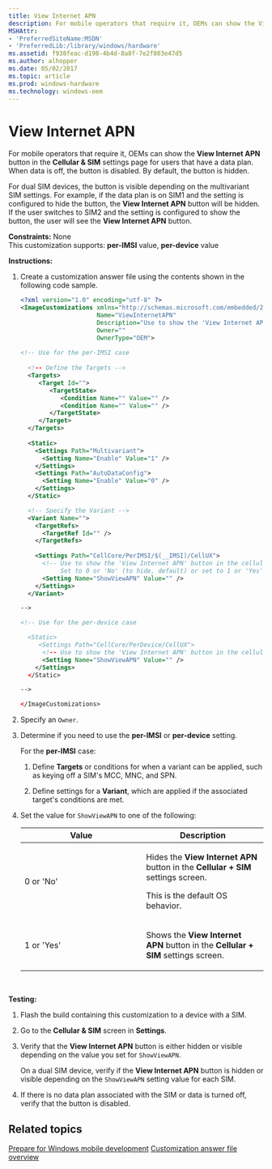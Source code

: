 ```yaml
---
title: View Internet APN
description: For mobile operators that require it, OEMs can show the View Internet APN button in the Cellular SIM settings page for users that have a data plan.
MSHAttr:
- 'PreferredSiteName:MSDN'
- 'PreferredLib:/library/windows/hardware'
ms.assetid: f938feac-d198-4b4d-8a8f-7e2f803e47d5
ms.author: alhopper
ms.date: 05/02/2017
ms.topic: article
ms.prod: windows-hardware
ms.technology: windows-oem
---
```


# View Internet APN


For mobile operators that require it, OEMs can show the **View Internet APN** button in the **Cellular & SIM** settings page for users that have a data plan. When data is off, the button is disabled. By default, the button is hidden.

For dual SIM devices, the button is visible depending on the multivariant SIM settings. For example, if the data plan is on SIM1 and the setting is configured to hide the button, the **View Internet APN** button will be hidden. If the user switches to SIM2 and the setting is configured to show the button, the user will see the **View Internet APN** button.

<a href="" id="constraints---none"></a>**Constraints:** None  
This customization supports: **per-IMSI** value, **per-device** value

<a href="" id="instructions-"></a>**Instructions:**  
1.  Create a customization answer file using the contents shown in the following code sample.

    ```XML
    <?xml version="1.0" encoding="utf-8" ?>  
    <ImageCustomizations xmlns="http://schemas.microsoft.com/embedded/2004/10/ImageUpdate"  
                         Name="ViewInternetAPN"  
                         Description="Use to show the 'View Internet APN' button in the cellular+SIM settings screen."  
                         Owner=""  
                         OwnerType="OEM"> 
      
    <!-- Use for the per-IMSI case 
      
      <!-- Define the Targets --> 
      <Targets>
         <Target Id="">
            <TargetState>
               <Condition Name="" Value="" />
               <Condition Name="" Value="" />
            </TargetState>
         </Target>
      </Targets>
      
      <Static>
        <Settings Path="Multivariant">
          <Setting Name="Enable" Value="1" />
        </Settings>
        <Settings Path="AutoDataConfig">
          <Setting Name="Enable" Value="0" />
        </Settings>
      </Static>

      <!-- Specify the Variant -->
      <Variant Name=""> 
        <TargetRefs>
          <TargetRef Id="" /> 
        </TargetRefs>
     
        <Settings Path="CellCore/PerIMSI/$(__IMSI)/CellUX">   
          <!-- Use to show the 'View Internet APN' button in the cellular+SIM settings screen. 
               Set to 0 or 'No' (to hide, default) or set to 1 or 'Yes' (to show). -->
          <Setting Name="ShowViewAPN" Value="" />  
        </Settings>  
      </Variant>

    -->

    <!-- Use for the per-device case

      <Static>  
         <Settings Path="CellCore/PerDevice/CellUX">  
          <!-- Use to show the 'View Internet APN' button in the cellular+SIM settings screen. Set to 0 or 'No' (to hide, default) or set to 1 or 'Yes' (to show). -->
          <Setting Name="ShowViewAPN" Value="" />         
        </Settings>  
      </Static>

    -->

    </ImageCustomizations>
    ```

2.  Specify an `Owner`.

3.  Determine if you need to use the **per-IMSI** or **per-device** setting.

    For the **per-IMSI** case:

    1.  Define **Targets** or conditions for when a variant can be applied, such as keying off a SIM's MCC, MNC, and SPN.

    2.  Define settings for a **Variant**, which are applied if the associated target's conditions are met.

4.  Set the value for `ShowViewAPN` to one of the following:

    <table>
    <colgroup>
    <col width="50%" />
    <col width="50%" />
    </colgroup>
    <thead>
    <tr class="header">
    <th>Value</th>
    <th>Description</th>
    </tr>
    </thead>
    <tbody>
    <tr class="odd">
    <td><p>0 or 'No'</p></td>
    <td><p>Hides the <strong>View Internet APN</strong> button in the <strong>Cellular + SIM</strong> settings screen.</p>
    <p>This is the default OS behavior.</p></td>
    </tr>
    <tr class="even">
    <td><p>1 or 'Yes'</p></td>
    <td><p>Shows the <strong>View Internet APN</strong> button in the <strong>Cellular + SIM</strong> settings screen.</p></td>
    </tr>
    </tbody>
    </table>

     

<a href="" id="testing-"></a>**Testing:**  
1.  Flash the build containing this customization to a device with a SIM.

2.  Go to the **Cellular & SIM** screen in **Settings**.

3.  Verify that the **View Internet APN** button is either hidden or visible depending on the value you set for `ShowViewAPN`.

    On a dual SIM device, verify if the **View Internet APN** button is hidden or visible depending on the `ShowViewAPN` setting value for each SIM.

4.  If there is no data plan associated with the SIM or data is turned off, verify that the button is disabled.

## Related topics

[Prepare for Windows mobile development](https://docs.microsoft.com/en-us/windows-hardware/manufacture/mobile/preparing-for-windows-mobile-development)
[Customization answer file overview](https://docs.microsoft.com/en-us/windows-hardware/customize/mobile/mcsf/customization-answer-file)